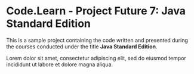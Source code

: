# Code.Learn - Project Future 7: Java Standard Edition

This is a sample project containing the code written and presented during the courses conducted under the title
**Java Standard Edition**.

Lorem dolor sit amet, consectetur adipiscing elit, sed do eiusmod tempor incididunt ut labore et dolore magna aliqua.
